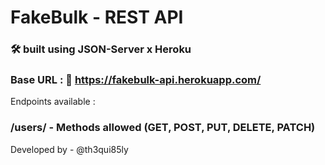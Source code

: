 # FakeBulk - REST API

### 🛠️ built using JSON-Server x Heroku

### Base URL : 🔗 https://fakebulk-api.herokuapp.com/

Endpoints available :

### /users/ - Methods allowed (GET, POST, PUT, DELETE, PATCH)

Developed by - @th3qui85ly
